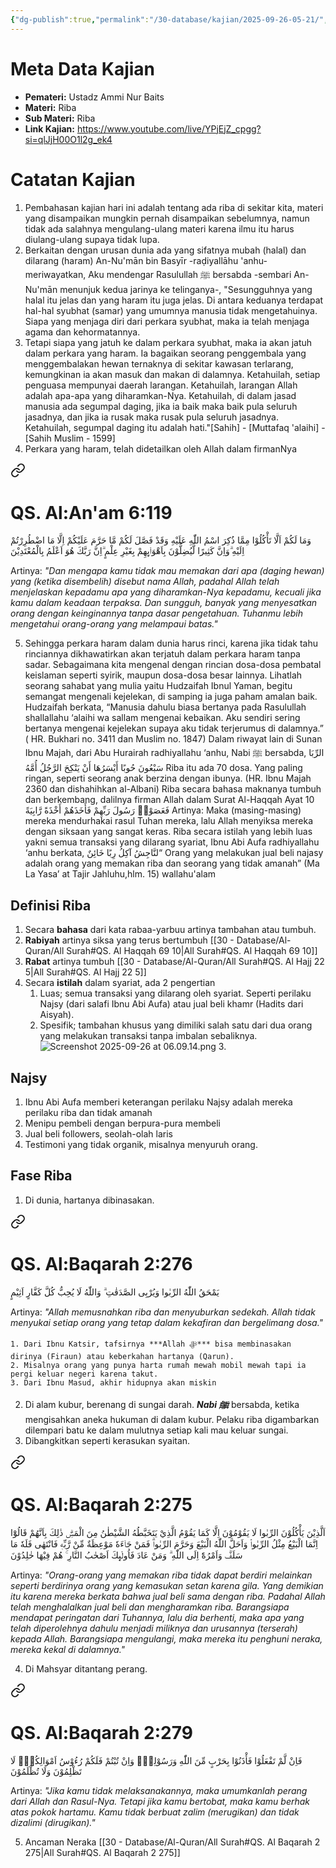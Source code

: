 ```yaml
---
{"dg-publish":true,"permalink":"/30-database/kajian/2025-09-26-05-21/","tags":["kajian"]}
---
```





# Meta Data Kajian 
<div><ul class="dataview list-view-ul"><li><span><strong>Pemateri:</strong> Ustadz Ammi Nur Baits</span></li><li><span><strong>Materi:</strong> Riba</span></li><li><span><strong>Sub Materi:</strong> Riba</span></li><li><span><strong>Link Kajian:</strong> <a rel="noopener nofollow" class="external-link" href="https://www.youtube.com/live/YPjEjZ_cpgg?si=qlJjH00O1l2g_ek4" target="_blank">https://www.youtube.com/live/YPjEjZ_cpgg?si=qlJjH00O1l2g_ek4</a></span></li></ul></div>

# Catatan Kajian
1. Pembahasan kajian hari ini adalah tentang ada riba di sekitar kita, materi yang disampaikan mungkin pernah disampaikan sebelumnya, namun tidak ada salahnya mengulang-ulang materi karena ilmu itu harus diulang-ulang supaya tidak lupa. 
2. Berkaitan dengan urusan dunia ada yang sifatnya mubah (halal) dan dilarang (haram) An-Nu'mān bin Basyīr -raḍiyallāhu 'anhu- meriwayatkan, Aku mendengar Rasulullah ﷺ bersabda -sembari An-Nu'mān menunjuk kedua jarinya ke telinganya-, "Sesungguhnya yang halal itu jelas dan yang haram itu juga jelas. Di antara keduanya terdapat hal-hal syubhat (samar) yang umumnya manusia tidak mengetahuinya. Siapa yang menjaga diri dari perkara syubhat, maka ia telah menjaga agama dan kehormatannya. 
3. Tetapi siapa yang jatuh ke dalam perkara syubhat, maka ia akan jatuh dalam perkara yang haram. Ia bagaikan seorang penggembala yang menggembalakan hewan ternaknya di sekitar kawasan terlarang, kemungkinan ia akan masuk dan makan di dalamnya. Ketahuilah, setiap penguasa mempunyai daerah larangan. Ketahuilah, larangan Allah adalah apa-apa yang diharamkan-Nya. Ketahuilah, di dalam jasad manusia ada segumpal daging, jika ia baik maka baik pula seluruh jasadnya, dan jika ia rusak maka rusak pula seluruh jasadnya. Ketahuilah, segumpal daging itu adalah hati."[Sahih] - [Muttafaq 'alaihi] - [Sahih Muslim - 1599] 
4. Perkara yang haram, telah didetailkan oleh Allah dalam firmanNya 
<div class="transclusion internal-embed is-loaded"><a class="markdown-embed-link" href="/30-database/al-quran/all-surah/#qs-al-an-am-6-119" aria-label="Open link"><svg xmlns="http://www.w3.org/2000/svg" width="24" height="24" viewBox="0 0 24 24" fill="none" stroke="currentColor" stroke-width="2" stroke-linecap="round" stroke-linejoin="round" class="svg-icon lucide-link"><path d="M10 13a5 5 0 0 0 7.54.54l3-3a5 5 0 0 0-7.07-7.07l-1.72 1.71"></path><path d="M14 11a5 5 0 0 0-7.54-.54l-3 3a5 5 0 0 0 7.07 7.07l1.71-1.71"></path></svg></a><div class="markdown-embed">



# QS. Al:An'am 6:119
وَمَا لَكُمْ اَلَّا تَأْكُلُوْا مِمَّا ذُكِرَ اسْمُ اللّٰهِ عَلَيْهِ وَقَدْ فَصَّلَ لَكُمْ مَّا حَرَّمَ عَلَيْكُمْ اِلَّا مَا اضْطُرِرْتُمْ اِلَيْهِ ۗوَاِنَّ كَثِيرًا لَّيُضِلُّوْنَ بِاَهْوَاۤىِٕهِمْ بِغَيْرِ عِلْمٍ ۗاِنَّ رَبَّكَ هُوَ اَعْلَمُ بِالْمُعْتَدِيْنَ 

Artinya: *"Dan mengapa kamu tidak mau memakan dari apa (daging hewan) yang (ketika disembelih) disebut nama Allah, padahal Allah telah menjelaskan kepadamu apa yang diharamkan-Nya kepadamu, kecuali jika kamu dalam keadaan terpaksa. Dan sungguh, banyak yang menyesatkan orang dengan keinginannya tanpa dasar pengetahuan. Tuhanmu lebih mengetahui orang-orang yang melampaui batas."*



</div></div>

5. Sehingga perkara haram dalam dunia harus rinci, karena jika tidak tahu rinciannya dikhawatirkan akan terjatuh dalam perkara haram tanpa sadar. Sebagaimana kita mengenal dengan rincian dosa-dosa pembatal keislaman seperti syirik, maupun dosa-dosa besar lainnya. Lihatlah seorang sahabat yang mulia yaitu Hudzaifah Ibnul Yaman, begitu semangat mengenali kejelekan, di samping ia juga paham amalan baik. Hudzaifah berkata, “Manusia dahulu biasa bertanya pada Rasulullah shallallahu ‘alaihi wa sallam mengenai kebaikan. Aku sendiri sering bertanya mengenai kejelekan supaya aku tidak terjerumus di dalamnya.” ( HR. Bukhari no. 3411 dan Muslim no. 1847) Dalam riwayat lain di Sunan Ibnu Majah, dari Abu Hurairah radhiyallahu ‘anhu, Nabi ﷺ bersabda, الرِّبَا سَبْعُونَ حُوبًا أَيْسَرُهَا أَنْ يَنْكِحَ الرَّجُلُ أُمَّهُ Riba itu ada 70 dosa. Yang paling ringan, seperti seorang anak berzina dengan ibunya. (HR. Ibnu Majah 2360 dan dishahihkan al-Albani) Riba secara bahasa maknanya tumbuh dan berkembang, dalilnya firman Allah dalam Surat Al-Haqqah Ayat 10 فَعَصَوْا۟ رَسُولَ رَبِّهِمْ فَأَخَذَهُمْ أَخْذَةً رَّابِيَةً Artinya: Maka (masing-masing) mereka mendurhakai rasul Tuhan mereka, lalu Allah menyiksa mereka dengan siksaan yang sangat keras. Riba secara istilah yang lebih luas yakni semua transaksi yang dilarang syariat, Ibnu Abi Aufa radhiyallahu ‘anhu berkata, لنَّاجِشُ آكِلُ رِبًا خَائِنٌ“ Orang yang melakukan jual beli najasy adalah orang yang memakan riba dan seorang yang tidak amanah” (Ma La Yasa’ at Tajir Jahluhu,hlm. 15) wallahu'alam

## Definisi Riba
1. Secara **bahasa** dari kata rabaa-yarbuu artinya tambahan atau tumbuh.
2. **Rabiyah** artinya siksa yang terus bertumbuh [[30 - Database/Al-Quran/All Surah#QS. Al Haqqah 69 10\|All Surah#QS. Al Haqqah 69 10]]
3. **Rabat** artinya tumbuh [[30 - Database/Al-Quran/All Surah#QS. Al Hajj 22 5\|All Surah#QS. Al Hajj 22 5]]
4. Secara **istilah** dalam syariat, ada 2 pengertian
	1. Luas; semua transaksi yang dilarang oleh syariat. Seperti perilaku Najsy (dari salafi Ibnu Abi Aufa) atau jual beli khamr (Hadits dari Aisyah).
	2. Spesifik; tambahan khusus yang dimiliki salah satu dari dua orang yang melakukan transaksi tanpa imbalan sebaliknya.
![Screenshot 2025-09-26 at 06.09.14.png](/img/user/40%20-%20Obsidian/Attachment/Screenshot%202025-09-26%20at%2006.09.14.png)	3. 

## Najsy
1. Ibnu Abi Aufa memberi keterangan perilaku Najsy adalah mereka perilaku riba dan tidak amanah
2. Menipu pembeli dengan berpura-pura membeli 
3. Jual beli followers, seolah-olah laris
4. Testimoni yang tidak organik, misalnya menyuruh orang.

## Fase Riba
1. Di dunia, hartanya dibinasakan. 
<div class="transclusion internal-embed is-loaded"><a class="markdown-embed-link" href="/30-database/al-quran/all-surah/#qs-al-baqarah-2-276" aria-label="Open link"><svg xmlns="http://www.w3.org/2000/svg" width="24" height="24" viewBox="0 0 24 24" fill="none" stroke="currentColor" stroke-width="2" stroke-linecap="round" stroke-linejoin="round" class="svg-icon lucide-link"><path d="M10 13a5 5 0 0 0 7.54.54l3-3a5 5 0 0 0-7.07-7.07l-1.72 1.71"></path><path d="M14 11a5 5 0 0 0-7.54-.54l-3 3a5 5 0 0 0 7.07 7.07l1.71-1.71"></path></svg></a><div class="markdown-embed">



# QS. Al:Baqarah 2:276
يَمْحَقُ اللّٰهُ الرِّبٰوا وَيُرْبِى الصَّدَقٰتِ ۗ وَاللّٰهُ لَا يُحِبُّ كُلَّ كَفَّارٍ اَثِيْمٍ

Artinya: *"Allah memusnahkan riba dan menyuburkan sedekah. Allah tidak menyukai setiap orang yang tetap dalam kekafiran dan bergelimang dosa."*



</div></div>

	1. Dari Ibnu Katsir, tafsirnya ***Allah ﷻ*** bisa membinasakan dirinya (Firaun) atau keberkahan hartanya (Qarun).
	2. Misalnya orang yang punya harta rumah mewah mobil mewah tapi ia pergi keluar negeri karena takut.
	3. Dari Ibnu Masud, akhir hidupnya akan miskin
2. Di alam kubur, berenang di sungai darah. ***Nabi ﷺ*** bersabda, ketika mengisahkan aneka hukuman di dalam kubur. Pelaku riba digambarkan dilempari batu ke dalam mulutnya setiap kali mau keluar sungai.
3. Dibangkitkan seperti kerasukan syaitan. 
<div class="transclusion internal-embed is-loaded"><a class="markdown-embed-link" href="/30-database/al-quran/all-surah/#qs-al-baqarah-2-275" aria-label="Open link"><svg xmlns="http://www.w3.org/2000/svg" width="24" height="24" viewBox="0 0 24 24" fill="none" stroke="currentColor" stroke-width="2" stroke-linecap="round" stroke-linejoin="round" class="svg-icon lucide-link"><path d="M10 13a5 5 0 0 0 7.54.54l3-3a5 5 0 0 0-7.07-7.07l-1.72 1.71"></path><path d="M14 11a5 5 0 0 0-7.54-.54l-3 3a5 5 0 0 0 7.07 7.07l1.71-1.71"></path></svg></a><div class="markdown-embed">



# QS. Al:Baqarah 2:275
اَلَّذِيْنَ يَأْكُلُوْنَ الرِّبٰوا لَا يَقُوْمُوْنَ اِلَّا كَمَا يَقُوْمُ الَّذِيْ يَتَخَبَّطُهُ الشَّيْطٰنُ مِنَ الْمَسِّۗ ذٰلِكَ بِاَنَّهُمْ قَالُوْٓا اِنَّمَا الْبَيْعُ مِثْلُ الرِّبٰواۘ وَاَحَلَّ اللّٰهُ الْبَيْعَ وَحَرَّمَ الرِّبٰواۗ  فَمَنْ جَاۤءَهٗ مَوْعِظَةٌ مِّنْ رَّبِّهٖ فَانْتَهٰى فَلَهٗ مَا سَلَفَۗ وَاَمْرُهٗٓ اِلَى اللّٰهِ ۗ وَمَنْ عَادَ فَاُولٰۤىِٕكَ اَصْحٰبُ النَّارِ ۚ هُمْ فِيْهَا خٰلِدُوْنَ

Artinya: *"Orang-orang yang memakan riba tidak dapat berdiri melainkan seperti berdirinya orang yang kemasukan setan karena gila. Yang demikian itu karena mereka berkata bahwa jual beli sama dengan riba. Padahal Allah telah menghalalkan jual beli dan mengharamkan riba. Barangsiapa mendapat peringatan dari Tuhannya, lalu dia berhenti, maka apa yang telah diperolehnya dahulu menjadi miliknya dan urusannya (terserah) kepada Allah. Barangsiapa mengulangi, maka mereka itu penghuni neraka, mereka kekal di dalamnya."*



</div></div>

4. Di Mahsyar ditantang perang. 
<div class="transclusion internal-embed is-loaded"><a class="markdown-embed-link" href="/30-database/al-quran/all-surah/#qs-al-baqarah-2-279" aria-label="Open link"><svg xmlns="http://www.w3.org/2000/svg" width="24" height="24" viewBox="0 0 24 24" fill="none" stroke="currentColor" stroke-width="2" stroke-linecap="round" stroke-linejoin="round" class="svg-icon lucide-link"><path d="M10 13a5 5 0 0 0 7.54.54l3-3a5 5 0 0 0-7.07-7.07l-1.72 1.71"></path><path d="M14 11a5 5 0 0 0-7.54-.54l-3 3a5 5 0 0 0 7.07 7.07l1.71-1.71"></path></svg></a><div class="markdown-embed">



# QS. Al:Baqarah 2:279
فَاِنْ لَّمْ تَفْعَلُوْا فَأْذَنُوْا بِحَرْبٍ مِّنَ اللّٰهِ وَرَسُوْلِهٖۚ وَاِنْ تُبْتُمْ فَلَكُمْ رُءُوْسُ اَمْوَالِكُمْۚ  لَا تَظْلِمُوْنَ وَلَا تُظْلَمُوْنَ

Artinya: *"Jika kamu tidak melaksanakannya, maka umumkanlah perang dari Allah dan Rasul-Nya. Tetapi jika kamu bertobat, maka kamu berhak atas pokok hartamu. Kamu tidak berbuat zalim (merugikan) dan tidak dizalimi (dirugikan)."*



</div></div>

5. Ancaman Neraka [[30 - Database/Al-Quran/All Surah#QS. Al Baqarah 2 275\|All Surah#QS. Al Baqarah 2 275]]
 
 
